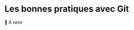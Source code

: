 # Les bonnes pratiques avec Git

🚧 À venir
<!--
## Ajouter un projet à un repository
## Les bonnes pratiques avec Git
### 1 Repo 👉 1 Projet
- Ajouter seulement un projet par repository
- Donc, un seul repository par language
### Exemple
- Un backend en C#
- Un frontend en Angular
- Une app mobile en Flutter
👇
- Un repo pour le backend C#
- Un repo pour le frontend en Angular
- Un repo pour le mobile en Flutter

### Création du repo et .gitignore
- À la création du repo, GitHub vous propose d'ajouter un template pour un .gitignore
- Laisser le champ **VIDE**
- Le framework utilisé vous générera un .gitignore mieux adapté sans problème

### Angular
- Le fichier est généré lors de la création d'un nouveau projet

### .Net
- Ajouter le .gitignore en ligne de commande
``` powershell
dotnet new gitignore
```

## LES BRANCHES
### Les bonnes pratiques avec Git
- 1 branche 👉 1 feature
- Faire une nouvelle branche pour chaque User Story (US)
- Créer des sous branches pour la tâche est longue et/ou si plusieurs personnes travaillent sur la même US en même temps
- Fusionner (Merge) la branche une fois la US terminée (Nous allons revenir sur ce sujet)
-->

